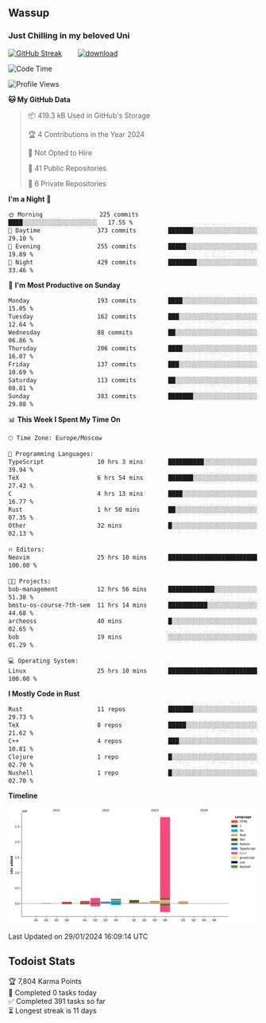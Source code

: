 ## Wassup 
### Just Chilling in my beloved Uni 

<!--
-->

[![GitHub Streak](http://github-readme-streak-stats.herokuapp.com?user=archeoss&theme=shades-of-purple&hide_border=true&date_format=j%20M%5B%20Y%5D)](https://git.io/streak-stats)&nbsp;&nbsp;&nbsp;&nbsp;&nbsp;&nbsp;&nbsp;&nbsp;[![download](https://user-images.githubusercontent.com/68448737/147796309-d8b65b1d-4dde-40d9-b03a-2b42aaa6cd43.jpeg)
](http://bmstu.ru/)

<!--START_SECTION:waka-->
![Code Time](http://img.shields.io/badge/Code%20Time-2%2C437%20hrs%2022%20mins-blue)

![Profile Views](http://img.shields.io/badge/Profile%20Views-27-blue)

**🐱 My GitHub Data** 

> 📦 419.3 kB Used in GitHub's Storage 
 > 
> 🏆 4 Contributions in the Year 2024
 > 
> 🚫 Not Opted to Hire
 > 
> 📜 41 Public Repositories 
 > 
> 🔑 6 Private Repositories 
 > 
**I'm a Night 🦉** 

```text
🌞 Morning                225 commits         ████░░░░░░░░░░░░░░░░░░░░░   17.55 % 
🌆 Daytime                373 commits         ███████░░░░░░░░░░░░░░░░░░   29.10 % 
🌃 Evening                255 commits         █████░░░░░░░░░░░░░░░░░░░░   19.89 % 
🌙 Night                  429 commits         ████████░░░░░░░░░░░░░░░░░   33.46 % 
```
📅 **I'm Most Productive on Sunday** 

```text
Monday                   193 commits         ████░░░░░░░░░░░░░░░░░░░░░   15.05 % 
Tuesday                  162 commits         ███░░░░░░░░░░░░░░░░░░░░░░   12.64 % 
Wednesday                88 commits          ██░░░░░░░░░░░░░░░░░░░░░░░   06.86 % 
Thursday                 206 commits         ████░░░░░░░░░░░░░░░░░░░░░   16.07 % 
Friday                   137 commits         ███░░░░░░░░░░░░░░░░░░░░░░   10.69 % 
Saturday                 113 commits         ██░░░░░░░░░░░░░░░░░░░░░░░   08.81 % 
Sunday                   383 commits         ███████░░░░░░░░░░░░░░░░░░   29.88 % 
```


📊 **This Week I Spent My Time On** 

```text
🕑︎ Time Zone: Europe/Moscow

💬 Programming Languages: 
TypeScript               10 hrs 3 mins       ██████████░░░░░░░░░░░░░░░   39.94 % 
TeX                      6 hrs 54 mins       ███████░░░░░░░░░░░░░░░░░░   27.43 % 
C                        4 hrs 13 mins       ████░░░░░░░░░░░░░░░░░░░░░   16.77 % 
Rust                     1 hr 50 mins        ██░░░░░░░░░░░░░░░░░░░░░░░   07.35 % 
Other                    32 mins             █░░░░░░░░░░░░░░░░░░░░░░░░   02.13 % 

🔥 Editors: 
Neovim                   25 hrs 10 mins      █████████████████████████   100.00 % 

🐱‍💻 Projects: 
bob-management           12 hrs 56 mins      █████████████░░░░░░░░░░░░   51.38 % 
bmstu-os-course-7th-sem  11 hrs 14 mins      ███████████░░░░░░░░░░░░░░   44.68 % 
archeoss                 40 mins             █░░░░░░░░░░░░░░░░░░░░░░░░   02.65 % 
bob                      19 mins             ░░░░░░░░░░░░░░░░░░░░░░░░░   01.29 % 

💻 Operating System: 
Linux                    25 hrs 10 mins      █████████████████████████   100.00 % 
```

**I Mostly Code in Rust** 

```text
Rust                     11 repos            ███████░░░░░░░░░░░░░░░░░░   29.73 % 
TeX                      8 repos             █████░░░░░░░░░░░░░░░░░░░░   21.62 % 
C++                      4 repos             ███░░░░░░░░░░░░░░░░░░░░░░   10.81 % 
Clojure                  1 repo              █░░░░░░░░░░░░░░░░░░░░░░░░   02.70 % 
Nushell                  1 repo              █░░░░░░░░░░░░░░░░░░░░░░░░   02.70 % 
```



**Timeline**

![Lines of Code chart](https://raw.githubusercontent.com/archeoss/archeoss/master/assets/bar_graph.png)


 Last Updated on 29/01/2024 16:09:14 UTC
<!--END_SECTION:waka-->

## Todoist Stats

<!-- TODO-IST:START -->
🏆  7,804 Karma Points           
🌸  Completed 0 tasks today           
✅  Completed 391 tasks so far           
⏳  Longest streak is 11 days
<!-- TODO-IST:END -->
